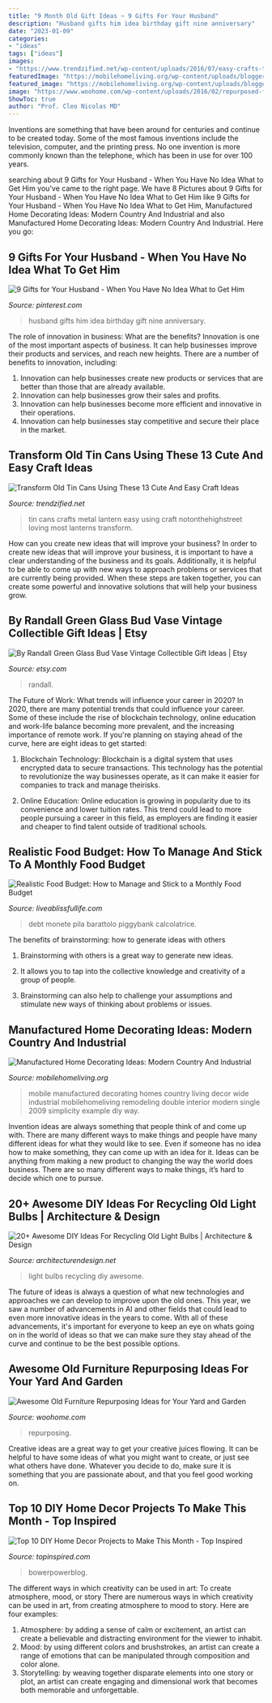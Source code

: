 ```yaml
---
title: "9 Month Old Gift Ideas ~ 9 Gifts For Your Husband"
description: "Husband gifts him idea birthday gift nine anniversary"
date: "2023-01-09"
categories:
- "ideas"
tags: ["ideas"]
images:
- "https://www.trendzified.net/wp-content/uploads/2016/07/easy-crafts-tin-cans-6.jpg"
featuredImage: "https://mobilehomeliving.org/wp-content/uploads/blogger/_OuGyS-kajg4/SwMalJL3uII/AAAAAAAAAvM/ymdZ58_Z62g/s1600/florence%2B009.jpg"
featured_image: "https://mobilehomeliving.org/wp-content/uploads/blogger/_OuGyS-kajg4/SwMalJL3uII/AAAAAAAAAvM/ymdZ58_Z62g/s1600/florence%2B009.jpg"
image: "https://www.woohome.com/wp-content/uploads/2016/02/repurposed-furniture-garden-yard-11.jpg"
ShowToc: true
author: "Prof. Cleo Nicolas MD"
---
```



Inventions are something that have been around for centuries and continue to be created today. Some of the most famous inventions include the television, computer, and the printing press. No one invention is more commonly known than the telephone, which has been in use for over 100 years.

	

		
searching about 9 Gifts for Your Husband - When You Have No Idea What to Get Him you've came to the right page. We have 8 Pictures about 9 Gifts for Your Husband - When You Have No Idea What to Get Him like 9 Gifts for Your Husband - When You Have No Idea What to Get Him, Manufactured Home Decorating Ideas: Modern Country And Industrial and also Manufactured Home Decorating Ideas: Modern Country And Industrial. Here you go:
		
    
## 9 Gifts For Your Husband - When You Have No Idea What To Get Him

<img loading=lazy src="https://i.pinimg.com/736x/f7/c3/ee/f7c3eeb504f3327d29fd9049acad650d.jpg" onerror="this.onerror=null;this.src='https://tse4.mm.bing.net/th?id=OIP.cDX7Fwuoo3jThuw6XBlSEQHaLH&amp;pid=15.1';" alt="9 Gifts for Your Husband - When You Have No Idea What to Get Him">

_Source: pinterest.com_

>husband gifts him idea birthday gift nine anniversary. 

	

The role of innovation in business: What are the benefits?
Innovation is one of the most important aspects of business. It can help businesses improve their products and services, and reach new heights. There are a number of benefits to innovation, including: 
1. Innovation can help businesses create new products or services that are better than those that are already available. 
2. Innovation can help businesses grow their sales and profits. 
3. Innovation can help businesses become more efficient and innovative in their operations. 
4. Innovation can help businesses stay competitive and secure their place in the market.

    
## Transform Old Tin Cans Using These 13 Cute And Easy Craft Ideas

<img loading=lazy src="https://www.trendzified.net/wp-content/uploads/2016/07/easy-crafts-tin-cans-6.jpg" onerror="this.onerror=null;this.src='https://tse3.mm.bing.net/th?id=OIP.X8ftL6zfOl45Em-TbCWMXQHaHX&amp;pid=15.1';" alt="Transform Old Tin Cans Using These 13 Cute And Easy Craft Ideas">

_Source: trendzified.net_

>tin cans crafts metal lantern easy using craft notonthehighstreet loving most lanterns transform. 

	

How can you create new ideas that will improve your business?
In order to create new ideas that will improve your business, it is important to have a clear understanding of the business and its goals. Additionally, it is helpful to be able to come up with new ways to approach problems or services that are currently being provided. When these steps are taken together, you can create some powerful and innovative solutions that will help your business grow.

    
## By Randall Green Glass Bud Vase Vintage Collectible Gift Ideas | Etsy

<img loading=lazy src="https://i.etsystatic.com/5862974/r/il/5438fc/438895740/il_794xN.438895740_hdi5.jpg" onerror="this.onerror=null;this.src='https://tse2.mm.bing.net/th?id=OIP.9E2WBKTjzP01_DnkD9tXBQHaQH&amp;pid=15.1';" alt="By Randall Green Glass Bud Vase Vintage Collectible Gift Ideas | Etsy">

_Source: etsy.com_

>randall. 

	

The Future of Work: What trends will influence your career in 2020?
In 2020, there are many potential trends that could influence your career. Some of these include the rise of blockchain technology, online education and work-life balance becoming more prevalent, and the increasing importance of remote work. If you're planning on staying ahead of the curve, here are eight ideas to get started:
1. Blockchain Technology: Blockchain is a digital system that uses encrypted data to secure transactions. This technology has the potential to revolutionize the way businesses operate, as it can make it easier for companies to track and manage theirisks.

2. Online Education: Online education is growing in popularity due to its convenience and lower tuition rates. This trend could lead to more people pursuing a career in this field, as employers are finding it easier and cheaper to find talent outside of traditional schools.


    
## Realistic Food Budget: How To Manage And Stick To A Monthly Food Budget

<img loading=lazy src="https://liveablissfullife.com/wp-content/uploads/2020/10/FI-Realistic-Food-Budget-How-to-Manage-and-Stick-to-a-Monthly-Food-Budget.jpg" onerror="this.onerror=null;this.src='https://tse3.mm.bing.net/th?id=OIP.CckCV-0hYqqMQYWIjg4gGAHaDt&amp;pid=15.1';" alt="Realistic Food Budget: How to Manage and Stick to a Monthly Food Budget">

_Source: liveablissfullife.com_

>debt monete pila barattolo piggybank calcolatrice. 

	

The benefits of brainstorming: how to generate ideas with others
1. Brainstorming with others is a great way to generate new ideas.
2. It allows you to tap into the collective knowledge and creativity of a group of people.

3. Brainstorming can also help to challenge your assumptions and stimulate new ways of thinking about problems or issues.

    
## Manufactured Home Decorating Ideas: Modern Country And Industrial

<img loading=lazy src="https://mobilehomeliving.org/wp-content/uploads/blogger/_OuGyS-kajg4/SwMalJL3uII/AAAAAAAAAvM/ymdZ58_Z62g/s1600/florence%2B009.jpg" onerror="this.onerror=null;this.src='https://tse3.mm.bing.net/th?id=OIP.6HAchv1vm_43rkhSFLYDYQHaJ4&amp;pid=15.1';" alt="Manufactured Home Decorating Ideas: Modern Country And Industrial">

_Source: mobilehomeliving.org_

>mobile manufactured decorating homes country living decor wide industrial mobilehomeliving remodeling double interior modern single 2009 simplicity example diy way. 

	

Invention ideas are always something that people think of and come up with. There are many different ways to make things and people have many different ideas for what they would like to see. Even if someone has no idea how to make something, they can come up with an idea for it. Ideas can be anything from making a new product to changing the way the world does business. There are so many different ways to make things, it’s hard to decide which one to pursue.

    
## 20+ Awesome DIY Ideas For Recycling Old Light Bulbs | Architecture &amp; Design

<img loading=lazy src="https://cdn.architecturendesign.net/wp-content/uploads/2015/09/AD-Ideas-For-Recycling-Light-Bulbs-07.jpg" onerror="this.onerror=null;this.src='https://tse4.mm.bing.net/th?id=OIP.v8lSMggCYIbbw2YrWgmeyQHaFh&amp;pid=15.1';" alt="20+ Awesome DIY Ideas For Recycling Old Light Bulbs | Architecture &amp; Design">

_Source: architecturendesign.net_

>light bulbs recycling diy awesome. 

	

The future of ideas is always a question of what new technologies and approaches we can develop to improve upon the old ones. This year, we saw a number of advancements in AI and other fields that could lead to even more innovative ideas in the years to come. With all of these advancements, it's important for everyone to keep an eye on whats going on in the world of ideas so that we can make sure they stay ahead of the curve and continue to be the best possible options.

    
## Awesome Old Furniture Repurposing Ideas For Your Yard And Garden

<img loading=lazy src="https://www.woohome.com/wp-content/uploads/2016/02/repurposed-furniture-garden-yard-11.jpg" onerror="this.onerror=null;this.src='https://tse4.mm.bing.net/th?id=OIP.YZrXMtmdME8Tlte4CfZuogHaLH&amp;pid=15.1';" alt="Awesome Old Furniture Repurposing Ideas for Your Yard and Garden">

_Source: woohome.com_

>repurposing. 

	

Creative ideas are a great way to get your creative juices flowing. It can be helpful to have some ideas of what you might want to create, or just see what others have done. Whatever you decide to do, make sure it is something that you are passionate about, and that you feel good working on.

    
## Top 10 DIY Home Decor Projects To Make This Month - Top Inspired

<img loading=lazy src="https://www.topinspired.com/wp-content/uploads/2018/02/Chicken-Wire-Photo-Frame.jpg" onerror="this.onerror=null;this.src='https://tse3.mm.bing.net/th?id=OIP.lWZPzqjFKItMtn-DRAQMLAHaLH&amp;pid=15.1';" alt="Top 10 DIY Home Decor Projects to Make This Month - Top Inspired">

_Source: topinspired.com_

>bowerpowerblog. 

	

The different ways in which creativity can be used in art: To create atmosphere, mood, or story
There are numerous ways in which creativity can be used in art, from creating atmosphere to mood to story. Here are four examples:
1. Atmosphere: by adding a sense of calm or excitement, an artist can create a believable and distracting environment for the viewer to inhabit.
2. Mood: by using different colors and brushstrokes, an artist can create a range of emotions that can be manipulated through composition and color alone.
3. Storytelling: by weaving together disparate elements into one story or plot, an artist can create engaging and dimensional work that becomes both memorable and unforgettable.

